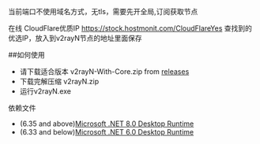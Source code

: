 当前端口不使用域名方式，无tls，需要先开全局,订阅获取节点

在线 CloudFlare优质IP
https://stock.hostmonit.com/CloudFlareYes
查找到的优选IP，放入到v2rayN节点的地址里面保存

##如何使用
- 请下载适合版本 v2rayN-With-Core.zip from [releases](https://github.com/2dust/v2rayN/releases)
- 下载完解压缩 v2rayN.zip
- 运行v2rayN.exe

依赖文件
- (6.35 and above)[Microsoft .NET 8.0 Desktop Runtime ](https://dotnet.microsoft.com/en-us/download/dotnet/8.0)
- (6.33 and below)[Microsoft .NET 6.0 Desktop Runtime ](https://dotnet.microsoft.com/en-us/download/dotnet/6.0)


